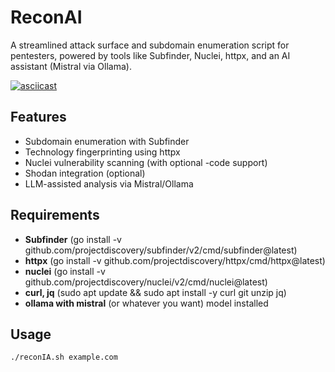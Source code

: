 # ReconAI

A streamlined attack surface and subdomain enumeration script for pentesters, powered by tools like Subfinder, Nuclei, httpx, and an AI assistant (Mistral via Ollama).

[![asciicast](https://asciinema.org/a/730482.svg)](https://asciinema.org/a/730482)

## Features

- Subdomain enumeration with Subfinder
- Technology fingerprinting using httpx
- Nuclei vulnerability scanning (with optional -code support)
- Shodan integration (optional)
- LLM-assisted analysis via Mistral/Ollama

## Requirements
- **Subfinder** (go install -v github.com/projectdiscovery/subfinder/v2/cmd/subfinder@latest)
- **httpx** (go install -v github.com/projectdiscovery/httpx/cmd/httpx@latest)
- **nuclei** (go install -v github.com/projectdiscovery/nuclei/v2/cmd/nuclei@latest)
- **curl, jq** (sudo apt update && sudo apt install -y curl git unzip jq)
- **ollama with mistral** (or whatever you want) model installed


## Usage

```bash
./reconIA.sh example.com
